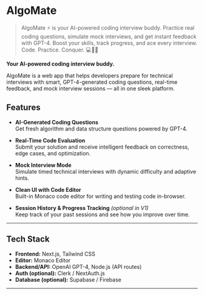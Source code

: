 # AlgoMate



> AlgoMate ⚡ is your AI-powered coding interview buddy.
Practice real coding questions, simulate mock interviews, and get instant feedback with GPT-4.
Boost your skills, track progress, and ace every interview.
Code. Practice. Conquer. 💻🧠🎯





**Your AI-powered coding interview buddy.**

AlgoMate is a web app that helps developers prepare for technical interviews with smart, GPT-4-generated
coding questions, real-time feedback, and mock interview sessions — all in one sleek platform.





## Features

- **AI-Generated Coding Questions**  
  Get fresh algorithm and data structure questions powered by GPT-4.

- **Real-Time Code Evaluation**  
  Submit your solution and receive intelligent feedback on correctness, edge cases, and optimization.

- **Mock Interview Mode**  
  Simulate timed technical interviews with dynamic difficulty and adaptive hints.

- **Clean UI with Code Editor**  
  Built-in Monaco code editor for writing and testing code in-browser.

- **Session History & Progress Tracking** *(optional in V1)*  
  Keep track of your past sessions and see how you improve over time.

---

## Tech Stack

- **Frontend:** Next.js, Tailwind CSS  
- **Editor:** Monaco Editor  
- **Backend/API:** OpenAI GPT-4, Node.js (API routes)  
- **Auth (optional):** Clerk / NextAuth.js  
- **Database (optional):** Supabase / Firebase

---
